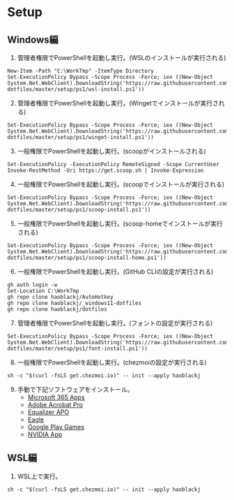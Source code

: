 # Setup
## Windows編
1. 管理者権限でPowerShellを起動し実行。(WSLのインストールが実行される)
```
New-Item -Path "C:\WorkTmp" -ItemType Directory
Set-ExecutionPolicy Bypass -Scope Process -Force; iex ((New-Object System.Net.WebClient).DownloadString('https://raw.githubusercontent.com/haoblackj/_windows11-dotfiles/master/setup/ps1/wsl-install.ps1'))
```
2. 管理者権限でPowerShellを起動し実行。(Wingetでインストールが実行される)
```
Set-ExecutionPolicy Bypass -Scope Process -Force; iex ((New-Object System.Net.WebClient).DownloadString('https://raw.githubusercontent.com/haoblackj/_windows11-dotfiles/master/setup/ps1/winget-install.ps1'))
```
3. 一般権限でPowerShellを起動し実行。(scoopがインストールされる)
```
Set-ExecutionPolicy -ExecutionPolicy RemoteSigned -Scope CurrentUser
Invoke-RestMethod -Uri https://get.scoop.sh | Invoke-Expression
```

4. 一般権限でPowerShellを起動し実行。(scoopでインストールが実行される)
```
Set-ExecutionPolicy Bypass -Scope Process -Force; iex ((New-Object System.Net.WebClient).DownloadString('https://raw.githubusercontent.com/haoblackj/_windows11-dotfiles/master/setup/ps1/scoop-install.ps1'))
```

5. 一般権限でPowerShellを起動し実行。(scoop-homeでインストールが実行される)
```
Set-ExecutionPolicy Bypass -Scope Process -Force; iex ((New-Object System.Net.WebClient).DownloadString('https://raw.githubusercontent.com/haoblackj/_windows11-dotfiles/master/setup/ps1/scoop-install-home.ps1'))
```

6. 一般権限でPowerShellを起動し実行。(GitHub CLIの設定が実行される)
```
gh auth login -w
Set-Location C:\WorkTmp
gh repo clone haoblackj/AutoHotkey
gh repo clone haoblackj/_windows11-dotfiles
gh repo clone haoblackj/dotfiles
```

7. 管理者権限でPowerShellを起動し実行。(フォントの設定が実行される)
```
Set-ExecutionPolicy Bypass -Scope Process -Force; iex ((New-Object System.Net.WebClient).DownloadString('https://raw.githubusercontent.com/haoblackj/_windows11-dotfiles/master/setup/ps1/font-install.ps1'))
```

8. 一般権限でPowerShellを起動し実行。(chezmoiの設定が実行される)
```
sh -c "$(curl -fsLS get.chezmoi.io)" -- init --apply haoblackj
```

9. 手動で下記ソフトウェアをインストール。
    - [Microsoft 365 Apps](https://www.office.com/)
    - [Adobe Acrobat Pro](https://acrobat.adobe.com/jp/ja/acrobat.html)
    - [Equalizer APO](https://sourceforge.net/projects/equalizerapo/)
    - [Eagle](https://jp.eagle.cool/)
    - [Google Play Games](https://play.google.com/intl/ja_jp/about/play-games/)
    - [NVIDIA App](https://www.nvidia.com/ja-jp/software/nvidia-app/)

## WSL編
1. WSL上で実行。
```
sh -c "$(curl -fsLS get.chezmoi.io)" -- init --apply haoblackj
```
